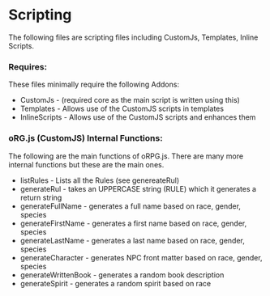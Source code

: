 # Scripting
The following files are scripting files including CustomJs, Templates, Inline Scripts.

### Requires:
These files minimally require the following Addons:
- CustomJs - (required core as the main script is written using this)
- Templates - Allows use of the CustomJS scripts in templates
- InlineScripts - Allows use of the CustomJS scripts and enhances them

### oRG.js (CustomJS) Internal Functions:
The following are the main functions of oRPG.js. There are many more internal functions but these are the main ones.
- listRules - Lists all the Rules (see genereateRul)
- generateRul - takes an UPPERCASE string (RULE) which it generates a return string
- generateFullName - generates a full name based on race, gender, species
- generateFirstName - generates a first name based on race, gender, species
- generateLastName - generates a last name based on race, gender, species
- generateCharacter - generates NPC front matter based on race, gender, species
- generateWrittenBook - generates a random book description
- generateSpirit - generates a random spirit based on race


